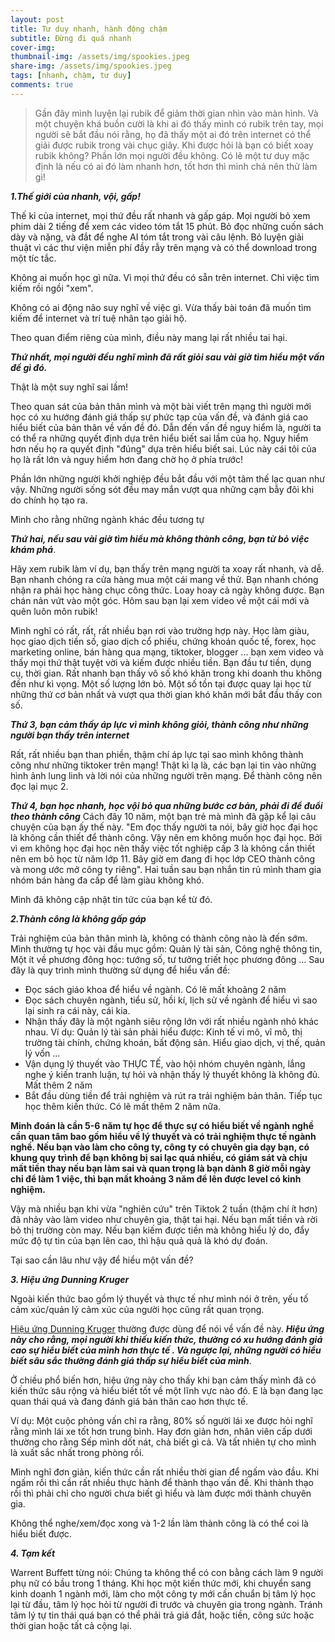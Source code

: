 ```yaml
---
layout: post
title: Tư duy nhanh, hành động chậm
subtitle: Đừng đi quá nhanh
cover-img: 
thumbnail-img: /assets/img/spookies.jpeg
share-img: /assets/img/spookies.jpeg
tags: [nhanh, chậm, tư duy]
comments: true
---
```


> Gần đây mình luyện lại rubik để giảm thời gian nhìn vào màn hình. Và một chuyện khá buồn cười là khi ai đó thấy mình có rubik trên tay, mọi người sẽ bắt đầu nói rằng, họ đã thấy một ai đó trên internet có thể giải được rubik trong vài chục giây. Khi được hỏi là bạn có biết xoay rubik không? Phần lớn mọi người đều không.
> Có lẽ một tư duy mặc định là nếu có ai đó làm nhanh hơn, tốt hơn thì mình chả nên thử làm gì!

***1\.Thế giới của nhanh, vội, gấp!***

Thế kỉ của internet, mọi thứ đều rất nhanh và gấp gáp. Mọi người bỏ xem phim dài 2 tiếng để xem các video tóm tắt 15 phút. Bỏ đọc những cuốn sách dày và nặng, và đắt để nghe AI tóm tắt trong vài câu lệnh. Bỏ luyện giải thuật vì các thư viện miễn phí đầy rẫy trên mạng và có thể download trong một tíc tắc. 

Không ai muốn học gì nữa. Vì mọi thứ đều có sẵn trên internet. Chỉ việc tìm kiếm rồi ngồi "xem". 

Không có ai động não suy nghĩ về việc gì. Vừa thấy bài toán đã muốn tìm kiếm để internet và trí tuệ nhân tạo giải hộ. 

Theo quan điểm riêng của mình, điều này mang lại rất nhiều tai hại. 


***Thứ nhất, mọi người đều nghĩ mình đã rất giỏi sau vài giờ tìm hiểu một vấn đề gì đó.*** 

Thật là một suy nghĩ sai lầm! 

Theo quan sát của bản thân mình và một bài viết trên mạng thì người mới học có xu hướng đánh giá thấp sự phức tạp của vấn đề, và đánh giá cao hiểu biết của bản thân về vấn đề đó. Dẫn đến vấn đề nguy hiểm là, người ta có thể ra những quyết định dựa trên hiểu biết sai lầm của họ. Nguy hiểm hơn nếu họ ra quyết định "đúng" dựa trên hiểu biết sai. Lúc này cái tôi của họ là rất lớn và nguy hiểm hơn đang chờ họ ở phía trước!

Phần lớn những người khởi nghiệp đều bắt đầu với một tâm thế lạc quan như vậy. Những người sống sót đều may mắn vượt qua những cạm bẫy đôi khi do chính họ tạo ra.

Mình cho rằng những ngành khác đều tương tự

***Thứ hai, nếu sau vài giờ tìm hiểu mà không thành công, bạn từ bỏ việc khám phá***. 

Hãy xem rubik làm ví dụ, bạn thấy trên mạng người ta xoay rất nhanh, và dễ. Bạn nhanh chóng ra cửa hàng mua một cái mang về thử. Bạn nhanh chóng nhận ra phải học hàng chục công thức. Loay hoay cả ngày không được. Bạn chán nản vứt vào một góc. Hôm sau bạn lại xem video về một cái mới và quên luôn môn rubik!

Mình nghĩ có rất, rất, rất nhiều bạn rơi vào trường hợp này. Học làm giàu, học giao dịch tiền số, giao dịch cổ phiếu, chứng khoán quốc tế, forex, học marketing online, bán hàng qua mạng, tiktoker, blogger ... bạn xem video và thấy mọi thứ thật tuyệt vời và kiếm được nhiều tiền. Bạn đầu tư tiền, dụng cụ, thời gian. Rất nhanh bạn thấy vô số khó khăn trong khi doanh thu không đến như kì vọng. Một số lượng lớn bỏ. Một số tồn tại được quay lại học từ những thứ cơ bản nhất và vượt qua thời gian khó khăn mới bắt đầu thấy con số. 

***Thứ 3, bạn cảm thấy áp lực vì mình không giỏi, thành công như những người bạn thấy trên internet*** 

Rất, rất nhiều bạn than phiền, thậm chí áp lực tại sao mình không thành công như những tiktoker trên mạng! Thật kì lạ là, các bạn lại tin vào những hình ảnh lung linh và lời nói của những người trên mạng. Để thành công nên đọc lại mục 2. 

***Thứ 4, bạn học nhanh, học vội bỏ qua những bước cơ bản, phải đi để đuổi theo thành công***
Cách đây 10 năm, một bạn trẻ mà mình đã gặp kể lại câu chuyện của bạn ấy thế này. "Em đọc thấy người ta nói, bây giờ học đại học là không cần thiết để thành công. Vậy nên em không muốn học đại học. Bởi vì em không học đại học nên thấy việc tốt nghiệp cấp 3 là không cần thiết nên em bỏ học từ năm lớp 11. Bây giờ em đang đi học lớp CEO thành công và mong ước mở công ty riêng". Hai tuần sau bạn nhắn tin rủ mình tham gia nhóm bán hàng đa cấp để làm giàu không khó. 

Mình đã không cập nhật tin tức của bạn kể từ đó. 

***2\.Thành công là không gấp gáp***

Trải nghiệm của bản thân mình là, không có thành công nào là đến sớm. Mình thường tự học vài đầu mục gồm: Quản lý tài sản, Công nghệ thông tin, Một ít về phương đông học: tướng số, tư tưởng triết học phương đông ... Sau đây là quy trình mình thường sử dụng để hiểu vấn đề:

- Đọc sách giáo khoa để hiểu về ngành. Có lẽ mất khoảng 2 năm
- Đọc sách chuyên ngành, tiểu sử, hồi kí, lịch sử về ngành để hiểu vì sao lại sinh ra cái này, cái kia.
- Nhận thấy đây là một ngành siêu rộng lớn với rất nhiều ngành nhỏ khác nhau. Ví dụ: Quản lý tài sản phải hiểu được: Kinh tế vi mô, vĩ mô, thị trường tài chính, chứng khoán, bất động sản. Hiểu giao dịch, vị thế, quản lý vốn ... 
- Vận dụng lý thuyết vào THỰC TẾ, vào hội nhóm chuyên ngành, lắng nghe ý kiến tranh luận, tự hỏi và nhận thấy lý thuyết không là không đủ. Mất thêm 2 năm
- Bắt đầu dùng tiền để trải nghiệm và rút ra trải nghiệm bản thân. Tiếp tục học thêm kiến thức. Có lẽ mất thêm 2 năm nữa. 

**Minh đoán là cần 5-6 năm tự học để thực sự có hiểu biết về ngành nghề cần quan tâm bao gồm hiểu về lý thuyết và có trải nghiệm thực tế ngành nghề. Nếu bạn vào làm cho công ty, công ty có chuyên gia dạy bạn, có khung quy trình để bạn không bị sai lạc quá nhiều, có giám sát và chịu mất tiền thay nếu bạn làm sai và quan trọng là bạn dành 8 giờ mỗi ngày chỉ để làm 1 việc, thì bạn mất khoảng 3 năm để lên được level có kinh nghiệm.**

Vậy mà nhiều bạn khi vừa "nghiên cứu" trên Tiktok 2 tuần (thậm chí ít hơn) đã nhảy vào làm video như chuyên gia, thật tai hại. Nếu bạn mất tiền và rời bỏ thị trường còn may. Nếu bạn kiếm được tiền mà không hiểu lý do, đẩy mức độ tự tin của bạn lên cao, thì hậu quả quả là khó dự đoán.

Tại sao cần lâu như vậy để hiểu một vấn đề?



***3\. Hiệu ứng Dunning Kruger***

Ngoài kiến thức bao gồm lý thuyết và thực tế như mình nói ở trên, yếu tố cảm xúc/quản lý cảm xúc của người học cũng rất quan trọng.

[Hiệu ứng Dunning Kruger](https://thedecisionlab.com/biases/dunning-kruger-effect) thường được dùng để nói về vấn đề này. ***Hiệu ứng này cho rằng, mọi người khi thiếu kiến thức, thường có xu hướng đánh giá cao sự hiểu biết của mình hơn thực tế . Và ngược lại, những người có hiểu biết sâu sắc thường đánh giá thấp sự hiểu biết của mình***.

Ở chiều phổ biến hơn, hiệu ứng này cho thấy khi bạn cảm thấy mình đã có kiến thức sâu rộng và hiểu biết tốt về một lĩnh vực nào đó. E là bạn đang lạc quan thái quá và đang đánh giá bản thân cao hơn thực tế. 

Ví dụ: Một cuộc phỏng vấn chỉ ra rằng, 80% số người lái xe được hỏi nghĩ rằng mình lái xe tốt hơn trung bình. Hay đơn giản hơn, nhân viên cấp dưới thường cho rằng Sếp mình dốt nát, chả biết gì cả. Và tất nhiên tự cho mình là xuất sắc nhất trong phòng rồi. 

Mình nghĩ đơn giản, kiến thức cần rất nhiều thời gian để ngấm vào đầu. Khi ngấm rồi thì cần rất nhiều thực hành để thành thạo vấn đề. Khi thành thạo rồi thì phải chỉ cho người chưa biết gì hiểu và làm được mới thành chuyên gia. 

Không thể nghe/xem/đọc xong và 1-2 lần làm thành công là có thể coi là hiểu biết được. 


***4\. Tạm kết***

Warrent Buffett từng nói: Chúng ta không thể có con bằng cách làm 9 người phụ nữ có bầu trong 1 tháng. Khi học một kiến thức mới, khi chuyển sang kinh doanh 1 ngành mới, làm cho một công ty mới cần chuẩn bị tâm lý học lại từ đầu, tâm lý học hỏi từ người đi trước và chuyên gia trong ngành. Tránh tâm lý tự tin thái quá bạn có thể phải trả giá đắt, hoặc tiền, công sức hoặc thời gian hoặc tất cả cộng lại. 